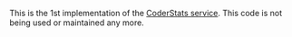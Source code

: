 This is the 1st implementation of the [CoderStats service](http://coderstats.net/).
This code is not being used or maintained any more.
